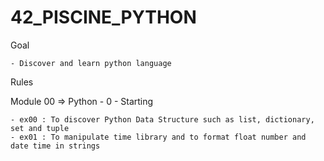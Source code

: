 # 42_PISCINE_PYTHON

Goal

    - Discover and learn python language

Rules


Module 00 => Python - 0 - Starting
    
    - ex00 : To discover Python Data Structure such as list, dictionary, set and tuple
    - ex01 : To manipulate time library and to format float number and date time in strings
    

